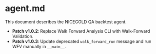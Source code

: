 # agent.md

This document describes the NICEGOLD QA backtest agent.

- **Patch v1.0.2**: Replace Walk Forward Analysis CLI with Walk-Forward Validation.
- **Patch v1.0.3**: Update deprecated `walk_forward_run` message and run WFV manually in `__main__`.

